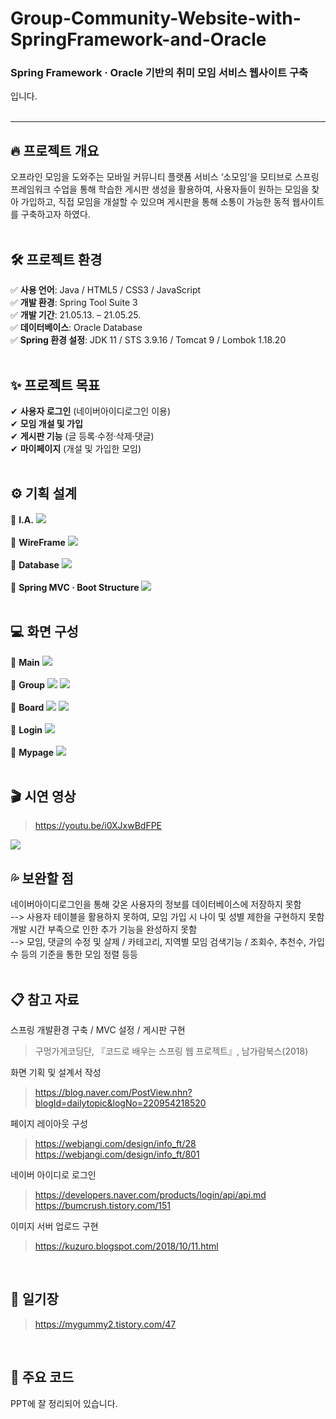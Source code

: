 # Group-Community-Website-with-SpringFramework-and-Oracle
### Spring Framework · Oracle 기반의 취미 모임 서비스 웹사이트 구축
입니다.    
<br>
<hr>

## 🔥 프로젝트 개요
오프라인 모임을 도와주는 모바일 커뮤니티 플랫폼 서비스 ‘소모임’을 모티브로 스프링 프레임워크 수업을 통해 학습한 게시판 생성을 활용하여, 
사용자들이 원하는 모임을 찾아 가입하고, 직접 모임을 개설할 수 있으며 게시판을 통해 소통이 가능한 동적 웹사이트를 구축하고자 하였다.             
<br>
   
## 🛠 프로젝트 환경
✅ **사용 언어**: Java / HTML5 / CSS3 / JavaScript   
✅ **개발 환경**: Spring Tool Suite 3   
✅ **개발 기간**: 21.05.13. – 21.05.25.   
✅ **데이터베이스**: Oracle Database   
✅ **Spring 환경 설정**: JDK 11 / STS 3.9.16 / Tomcat 9 / Lombok 1.18.20   
<br>

## ✨ 프로젝트 목표   
✔ **사용자 로그인** (네이버아이디로그인 이용)   
✔ **모임 개설 및 가입**   
✔ **게시판 기능** (글 등록·수정·삭제·댓글)   
✔ **마이페이지** (개설 및 가입한 모임)   
<br>

## ⚙ 기획 설계
💨 **I.A.**
<img src="https://user-images.githubusercontent.com/84164109/122313207-c424a000-cf50-11eb-96b6-0ab013e5d0d7.png">
<br><br>
💨 **WireFrame**
<img src="https://user-images.githubusercontent.com/84164109/122312808-f2ee4680-cf4f-11eb-9982-7f0d2318bee0.png">
<br><br>
💨 **Database**
<img src="https://user-images.githubusercontent.com/84164109/122312812-f41f7380-cf4f-11eb-9d24-c43346696bd2.png">
<br><br>
💨 **Spring MVC · Boot Structure**
<img src="https://user-images.githubusercontent.com/84164109/122312815-f4b80a00-cf4f-11eb-82d3-b77af40b0925.png">
<br><br>

## 💻 화면 구성
💨 **Main**
<img src="https://user-images.githubusercontent.com/84164109/122151003-b3652300-ce99-11eb-87fe-f94109eadf12.png">
<br><br>
💨 **Group**
<img src="https://user-images.githubusercontent.com/84164109/122151014-bb24c780-ce99-11eb-8e56-9d48e5b88961.png">
<img src="https://user-images.githubusercontent.com/84164109/122151035-c677f300-ce99-11eb-9fcc-aa474269cf92.png">
<br><br>
💨 **Board**
<img src="https://user-images.githubusercontent.com/84164109/122151028-c37d0280-ce99-11eb-9da2-8b80f9c3a7e0.png">
<img src="https://user-images.githubusercontent.com/84164109/122151033-c546c600-ce99-11eb-992b-e410a4322bd7.png">
<br><br>
💨 **Login**
<img src="https://user-images.githubusercontent.com/84164109/122151052-cd9f0100-ce99-11eb-82e5-1d164aef807b.png">
<br><br>
💨 **Mypage**
<img src="https://user-images.githubusercontent.com/84164109/122151047-cc6dd400-ce99-11eb-99af-782b55256407.png">
<br><br>
   
## 🎬 시연 영상
> https://youtu.be/i0XJxwBdFPE
<img src="https://user-images.githubusercontent.com/84164109/122151059-cf68c480-ce99-11eb-9eac-3624b9eee172.png">
<br>

## 💦 보완할 점
네이버아이디로그인을 통해 갖온 사용자의 정보를 데이터베이스에 저장하지 못함   
--> 사용자 테이블을 활용하지 못하여, 모임 가입 시 나이 및 성별 제한을 구현하지 못함   
개발 시간 부족으로 인한 추가 기능을 완성하지 못함   
--> 모임, 댓글의 수정 및 살제 / 카테고리, 지역별 모임 검색기능 / 조회수, 추천수, 가입수 등의 기준을 통한 모임 정렬 등등   
<br>

## 📋 참고 자료
스프링 개발환경 구축 / MVC 설정 / 게시판 구현
> 구멍가게코딩단, 『코드로 배우는 스프링 웹 프로젝트』, 남가람북스(2018)   
> 
화면 기획 및 설계서 작성
> https://blog.naver.com/PostView.nhn?blogId=dailytopic&logNo=220954218520   
> 
페이지 레이아웃 구성
> https://webjangi.com/design/info_ft/28   
> https://webjangi.com/design/info_ft/801   
> 
네이버 아이디로 로그인
> https://developers.naver.com/products/login/api/api.md   
> https://bumcrush.tistory.com/151   
> 
이미지 서버 업로드 구현
> https://kuzuro.blogspot.com/2018/10/11.html   
> 
<br>

## 🍺 일기장
> https://mygummy2.tistory.com/47
<br>

## 💎 주요 코드
PPT에 잘 정리되어 있습니다.   
